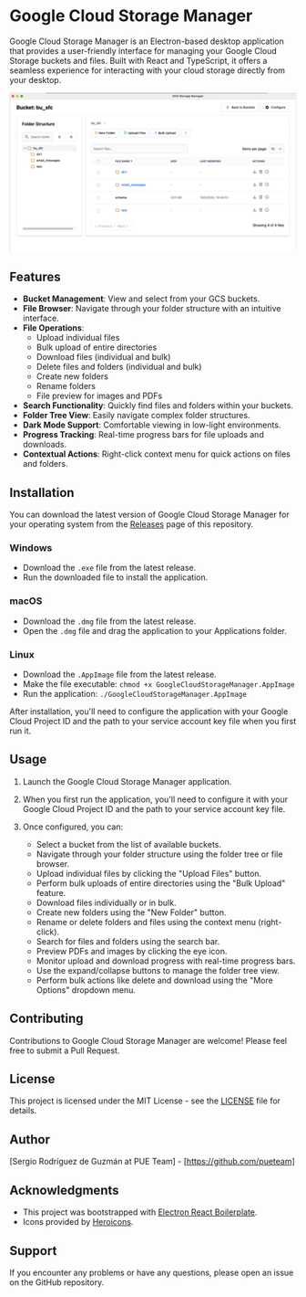 # Google Cloud Storage Manager

Google Cloud Storage Manager is an Electron-based desktop application that provides a user-friendly interface for managing your Google Cloud Storage buckets and files. Built with React and TypeScript, it offers a seamless experience for interacting with your cloud storage directly from your desktop.

![App Screenshot](.erb/img/gcs-interface.png)

## Features

- **Bucket Management**: View and select from your GCS buckets.
- **File Browser**: Navigate through your folder structure with an intuitive interface.
- **File Operations**:
  - Upload individual files
  - Bulk upload of entire directories
  - Download files (individual and bulk)
  - Delete files and folders (individual and bulk)
  - Create new folders
  - Rename folders
  - File preview for images and PDFs
- **Search Functionality**: Quickly find files and folders within your buckets.
- **Folder Tree View**: Easily navigate complex folder structures.
- **Dark Mode Support**: Comfortable viewing in low-light environments.
- **Progress Tracking**: Real-time progress bars for file uploads and downloads.
- **Contextual Actions**: Right-click context menu for quick actions on files and folders.

## Installation

You can download the latest version of Google Cloud Storage Manager for your operating system from the [Releases](https://github.com/pueteam/gcs-storage-manager/releases) page of this repository.

### Windows
- Download the `.exe` file from the latest release.
- Run the downloaded file to install the application.

### macOS
- Download the `.dmg` file from the latest release.
- Open the `.dmg` file and drag the application to your Applications folder.

### Linux
- Download the `.AppImage` file from the latest release.
- Make the file executable: `chmod +x GoogleCloudStorageManager.AppImage`
- Run the application: `./GoogleCloudStorageManager.AppImage`

After installation, you'll need to configure the application with your Google Cloud Project ID and the path to your service account key file when you first run it.

## Usage

1. Launch the Google Cloud Storage Manager application.

2. When you first run the application, you'll need to configure it with your Google Cloud Project ID and the path to your service account key file.

3. Once configured, you can:
   - Select a bucket from the list of available buckets.
   - Navigate through your folder structure using the folder tree or file browser.
   - Upload individual files by clicking the "Upload Files" button.
   - Perform bulk uploads of entire directories using the "Bulk Upload" feature.
   - Download files individually or in bulk.
   - Create new folders using the "New Folder" button.
   - Rename or delete folders and files using the context menu (right-click).
   - Search for files and folders using the search bar.
   - Preview PDFs and images by clicking the eye icon.
   - Monitor upload and download progress with real-time progress bars.
   - Use the expand/collapse buttons to manage the folder tree view.
   - Perform bulk actions like delete and download using the "More Options" dropdown menu.

## Contributing

Contributions to Google Cloud Storage Manager are welcome! Please feel free to submit a Pull Request.

## License

This project is licensed under the MIT License - see the [LICENSE](LICENSE) file for details.

## Author

[Sergio Rodríguez de Guzmán at PUE Team] - [https://github.com/pueteam]

## Acknowledgments

- This project was bootstrapped with [Electron React Boilerplate](https://electron-react-boilerplate.js.org/).
- Icons provided by [Heroicons](https://heroicons.com/).

## Support

If you encounter any problems or have any questions, please open an issue on the GitHub repository.
